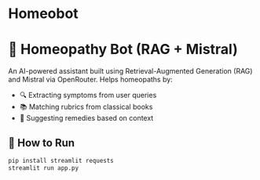 # Homeobot
# 🧠 Homeopathy Bot (RAG + Mistral)

An AI-powered assistant built using Retrieval-Augmented Generation (RAG) and Mistral via OpenRouter. Helps homeopaths by:

- 🔍 Extracting symptoms from user queries
- 📚 Matching rubrics from classical books
- 💊 Suggesting remedies based on context

## 🚀 How to Run

```bash
pip install streamlit requests
streamlit run app.py
